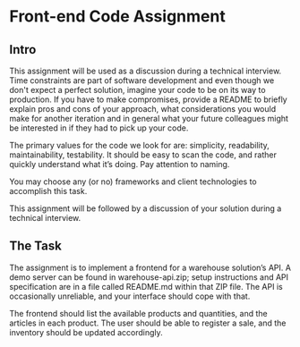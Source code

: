 # Front-end Code Assignment

## Intro
This assignment will be used as a discussion during a technical interview.
Time constraints are part of software development and even though we don't expect a perfect solution, imagine your code to be on its way to production.
If you have to make compromises, provide a README to briefly explain pros and cons of your approach, what considerations you would make for another iteration and in general what your 
future colleagues might be interested in if they had to pick up your code.

The primary values for the code we look for are: simplicity, readability, maintainability, testability. It should be easy to scan the code, 
and rather quickly understand what it’s doing. Pay attention to naming.

You may choose any (or no) frameworks and client technologies to accomplish this task.

This assignment will be followed by a discussion of your solution during a technical interview.

## The Task
The assignment is to implement a frontend for a warehouse solution’s API. A demo server can be found in warehouse-api.zip; 
setup instructions and API specification are in a file called README.md within that ZIP file. The API is occasionally unreliable, 
and your interface should cope with that.

The frontend should list the available products and quantities, and the articles in each product. The user should be able to register a sale, 
and the inventory should be updated accordingly.